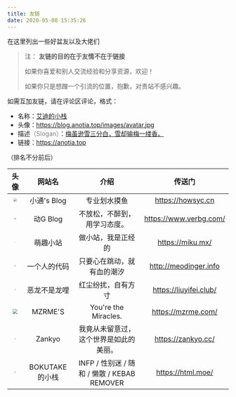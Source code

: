 ```yaml
---
title: 友链
date: 2020-05-08 15:35:26
---
```


在这里列出一些好盆友以及大佬们



> 注： **友链的目的在于友情不在于链接**
>
> 如果你喜爱和别人交流经验和分享资源，欢迎！
>
> 如果你只是想蹭一个引流的位置，抱歉，对贵站不感兴趣。

如需互加友链，请在评论区评论，格式：

* 名称：<u>艾迪的小栈</u>
* 头像：<u>https://blog.anotia.top/images/avatar.jpg</u>
* 描述<font color=grey>（Slogan）</font>：<u>梅虽逊雪三分白，雪却输梅一缕香。</u>
* 链接：<u>https://anotia.top</u>

（排名不分前后）

|                             头像                             |   网站名    |             介绍             |         传送门         |
| :----------------------------------------------------------: | :---------: | :--------------------------: | :--------------------: |
| <img src="https://kaifan-1301263664.cos.ap-nanjing.myqcloud.com/%E5%A4%B4%E5%83%8F/zuo.ico" style="zoom: 47%;" /> | 小通's Blog |         专业划水摸鱼         |   https://howsyc.cn    |
| <img src="https://cdn.jsdelivr.net/gh/verbgcom/verbgcom.github.io/images/avatar.png" style="zoom: 25%;" /> |  动G Blog   | 不放松，不醉到，用学习态度。 | https://www.verbg.com/ |
| <img src="https://cdn.jsdelivr.net/gh/2275676437/TUPIANKU/ico/ico2.jpg" style="zoom: 12%;" /> | 萌趣小站 | 做小站，我是正经的 | https://miku.mx/ |
| <img src="https://blog.anotia.top/images/friendlink/Meo.png" style="zoom: 20%;" /> | 一个人的代码 | 只要心在跳动，就有血的潮汐 | http://meodinger.info |
| <img src="https://liuyifei.club/img/favicon.png" style="zoom: 16%;" /> | 恶龙不是龙哩 | 红尘纷扰，自有方寸 | https://liuyifei.club/ |
| <img src="https://secure.gravatar.com/avatar/00e51c8b5c096890bed1f7956977f45a?s=200&r=X&d=" style="zoom: 70%;" /> | MZRME'S | You're the Miracles. |  https://mzrme.com/ |
| <img src="https://zankyo.cc/wp-content/uploads/2017/11/20171127_082530.jpg" style="zoom: 16%;" /> | Zankyo | 我竟从未留意过，这个世界是如此的美丽。 | https://zankyo.cc/ |
| <img src="https://s-cd-1092-htmlmoe.oss.dogecdn.com/images/avatar.jpg" style="zoom: 18%;" /> | BOKUTAKE 的小栈 | INFP / 性别迷 / 随和 / 懒散 / KEBAB REMOVER | https://html.moe/ |
